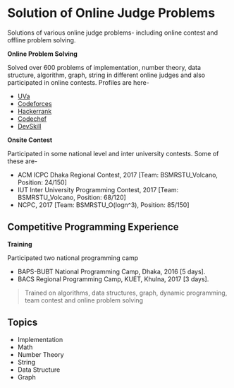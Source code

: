 # Solution of Online Judge Problems
Solutions of various online judge problems- including online contest and offline problem solving.

**Online Problem Solving**

Solved over 600 problems of implementation, number theory, data structure, algorithm, graph, string in different online judges and also participated in online contests. Profiles are here- 
- [UVa](https://uhunt.onlinejudge.org/id/753080)
- [Codeforces](http://codeforces.com/profile/Nur_Alam39)
- [Hackerrank](https://www.hackerrank.com/Nur_Alam39)
- [Codechef](https://www.codechef.com/users/nur_alam39)
- [DevSkill](https://devskill.com/Home/PublicProfile/Nur_Alam39)

**Onsite Contest**

Participated in some national level and inter university contests. Some of these are-
- ACM ICPC Dhaka Regional Contest, 2017 [Team: BSMRSTU_Volcano, Position: 24/150]
- IUT Inter University Programming Contest, 2017 [Team: BSMRSTU_Volcano, Position: 68/120]
- NCPC, 2017 [Team: BSMRSTU_O(logn^3), Position: 85/150]

## Competitive Programming Experience
**Training**

Participated two national programming camp
- BAPS-BUBT National Programming Camp, Dhaka, 2016  [5 days].
- BACS Regional Programming Camp, KUET, Khulna, 2017 [3 days].

>Trained on algorithms, data structures, graph, dynamic programming, team contest and online problem solving

## Topics

- Implementation
 - Math
 - Number Theory
  - String
  - Data Structure
   - Graph






